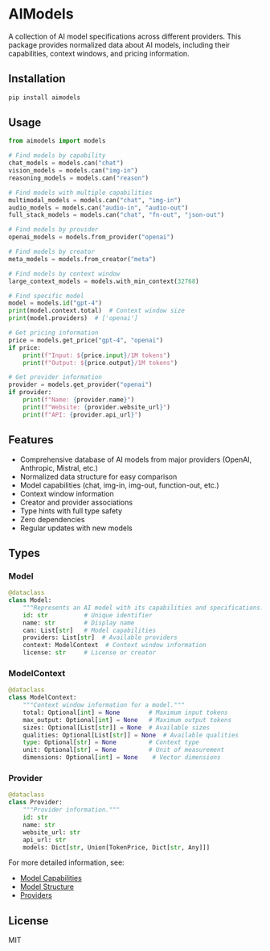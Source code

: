 # AIModels

A collection of AI model specifications across different providers. This package provides normalized data about AI models, including their capabilities, context windows, and pricing information.

## Installation

```bash
pip install aimodels
```

## Usage

```python
from aimodels import models

# Find models by capability
chat_models = models.can("chat")
vision_models = models.can("img-in")
reasoning_models = models.can("reason")

# Find models with multiple capabilities
multimodal_models = models.can("chat", "img-in")
audio_models = models.can("audio-in", "audio-out")
full_stack_models = models.can("chat", "fn-out", "json-out")

# Find models by provider
openai_models = models.from_provider("openai")

# Find models by creator
meta_models = models.from_creator("meta")

# Find models by context window
large_context_models = models.with_min_context(32768)

# Find specific model
model = models.id("gpt-4")
print(model.context.total)  # Context window size
print(model.providers)  # ['openai']

# Get pricing information
price = models.get_price("gpt-4", "openai")
if price:
    print(f"Input: ${price.input}/1M tokens")
    print(f"Output: ${price.output}/1M tokens")

# Get provider information
provider = models.get_provider("openai")
if provider:
    print(f"Name: {provider.name}")
    print(f"Website: {provider.website_url}")
    print(f"API: {provider.api_url}")
```

## Features

- Comprehensive database of AI models from major providers (OpenAI, Anthropic, Mistral, etc.)
- Normalized data structure for easy comparison
- Model capabilities (chat, img-in, img-out, function-out, etc.)
- Context window information
- Creator and provider associations
- Type hints with full type safety
- Zero dependencies
- Regular updates with new models

## Types

### Model
```python
@dataclass
class Model:
    """Represents an AI model with its capabilities and specifications."""
    id: str          # Unique identifier
    name: str        # Display name
    can: List[str]   # Model capabilities
    providers: List[str]  # Available providers
    context: ModelContext  # Context window information
    license: str     # License or creator
```

### ModelContext
```python
@dataclass
class ModelContext:
    """Context window information for a model."""
    total: Optional[int] = None        # Maximum input tokens
    max_output: Optional[int] = None   # Maximum output tokens
    sizes: Optional[List[str]] = None  # Available sizes
    qualities: Optional[List[str]] = None  # Available qualities
    type: Optional[str] = None         # Context type
    unit: Optional[str] = None         # Unit of measurement
    dimensions: Optional[int] = None    # Vector dimensions
```

### Provider
```python
@dataclass
class Provider:
    """Provider information."""
    id: str
    name: str
    website_url: str
    api_url: str
    models: Dict[str, Union[TokenPrice, Dict[str, Any]]]
```

For more detailed information, see:
- [Model Capabilities](../docs/model-capabilities.md)
- [Model Structure](../docs/model-structure.md)
- [Providers](../docs/providers.md)

## License

MIT
